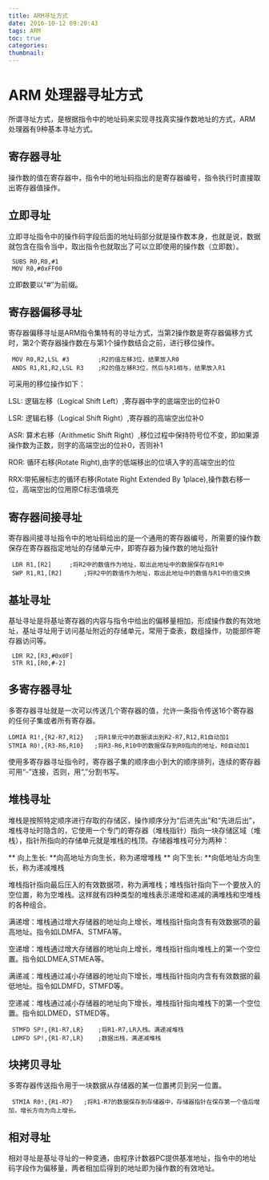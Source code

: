 ```yaml
---
title: ARM寻址方式
date: 2016-10-12 09:20:43
tags: ARM
toc: true
categories:
thumbnail:
---
```


# ARM 处理器寻址方式

所谓寻址方式，是根据指令中的地址码来实现寻找真实操作数地址的方式，ARM处理器有9种基本寻址方式。

## 寄存器寻址

操作数的值在寄存器中，指令中的地址码指出的是寄存器编号，指令执行时直接取出寄存器值操作。

## 立即寻址

立即寻址指令中的操作码字段后面的地址码部分就是操作数本身，也就是说，数据就包含在指令当中，取出指令也就取出了可以立即使用的操作数（立即数）。

```
 SUBS R0,R0,#1
 MOV R0,#0xFF00
```

立即数要以“#”为前缀。

## 寄存器偏移寻址

寄存器偏移寻址是ARM指令集特有的寻址方式，当第2操作数是寄存器偏移方式时，第2个寄存器操作数在与第1个操作数结合之前，进行移位操作。

```
 MOV R0,R2,LSL #3        ;R2的值左移3位，结果放入R0
 ANDS R1,R1,R2,LSL R3    ;R2的值左移R3位，然后与R1相与，结果放入R1
```

可采用的移位操作如下：

LSL: 逻辑左移（Logical Shift Left）,寄存器中字的底端空出的位补0

LSR: 逻辑右移（Logical Shift Right）,寄存器的高端空出位补0

ASR: 算术右移（Arithmetic Shift Right）,移位过程中保持符号位不变，即如果源操作数为正数，则字的高端空出的位补0，否则补1

ROR: 循环右移(Rotate Right),由字的低端移出的位填入字的高端空出的位

RRX:带拓展标志的循环右移(Rotate Right Extended By 1place),操作数右移一位，高端空出的位用原C标志值填充

## 寄存器间接寻址

寄存器间接寻址指令中的地址码给出的是一个通用的寄存器编号，所需要的操作数保存在寄存器指定地址的存储单元中，即寄存器为操作数的地址指针

```
 LDR R1,[R2]     ;将R2中的数值作为地址，取出此地址中的数据保存在R1中
 SWP R1,R1,[R2]      ;将R2中的数值作为地址，取出此地址中的数值与R1中的值交换
```

## 基址寻址

基址寻址是将基址寄存器的内容与指令中给出的偏移量相加，形成操作数的有效地址，基址寻址用于访问基址附近的存储单元，常用于查表，数组操作，功能部件寄存器访问等。

```
 LDR R2,[R3,#0x0F]      
 STR R1,[R0,#-2]
```

## 多寄存器寻址

多寄存器寻址就是一次可以传送几个寄存器的值，允许一条指令传送16个寄存器的任何子集或者所有寄存器。

```
LDMIA R1!,{R2-R7,R12}   ;将R1单元中的数据读出到R2-R7,R12,R1自动加1
STMIA R0!,{R3-R6,R10}   ;将R3-R6,R10中的数据保存到R0指向的地址，R0自动加1
```

使用多寄存器寻址指令时，寄存器子集的顺序由小到大的顺序排列，连续的寄存器可用“-”连接，否则，用“,”分割书写。

## 堆栈寻址

堆栈是按照特定顺序进行存取的存储区，操作顺序分为“后进先出”和“先进后出”，堆栈寻址时隐含的，它使用一个专门的寄存器（堆栈指针）指向一块存储区域（堆栈），指针所指向的存储单元就是堆栈的栈顶。存储器堆栈可分为两种：

** 向上生长: **向高地址方向生长，称为递增堆栈
** 向下生长: **向低地址方向生长，称为递减堆栈

堆栈指针指向最后压入的有效数据项，称为满堆栈；堆栈指针指向下一个要放入的空位置，称为空堆栈。这样就有四种类型的堆栈表示递增和递减的满堆栈和空堆栈的各种组合。

满递增：堆栈通过增大存储器的地址向上增长，堆栈指针指向含有有效数据项的最高地址。指令如LDMFA、STMFA等。

空递增：堆栈通过增大存储器的地址向上增长，堆栈指针指向堆栈上的第一个空位置。指令如LDMEA,STMEA等。

满递减：堆栈通过减小存储器的地址向下增长，堆栈指针指向内含有有效数据的最低地址。指令如LDMFD，STMFD等。

空递减：堆栈通过减小存储器的地址向下增长，堆栈指针指向堆栈下的第一个空位置。指令如LDMED，STMED等。

```
 STMFD SP!,{R1-R7,LR}    ;将R1-R7,LR入栈。满递减堆栈
 LDMFD SP!,{R1-R7,LR}    ;数据出栈，满递减堆栈
```

## 块拷贝寻址

多寄存器传送指令用于一块数据从存储器的某一位置拷贝到另一位置。

```
 STMIA R0!,{R1-R7}   ;将R1-R7的数据保存到存储器中，存储器指针在保存第一个值后增加，增长方向为向上增长。
```

## 相对寻址

相对寻址是基址寻址的一种变通，由程序计数器PC提供基准地址，指令中的地址码字段作为偏移量，两者相加后得到的地址即为操作数的有效地址。

